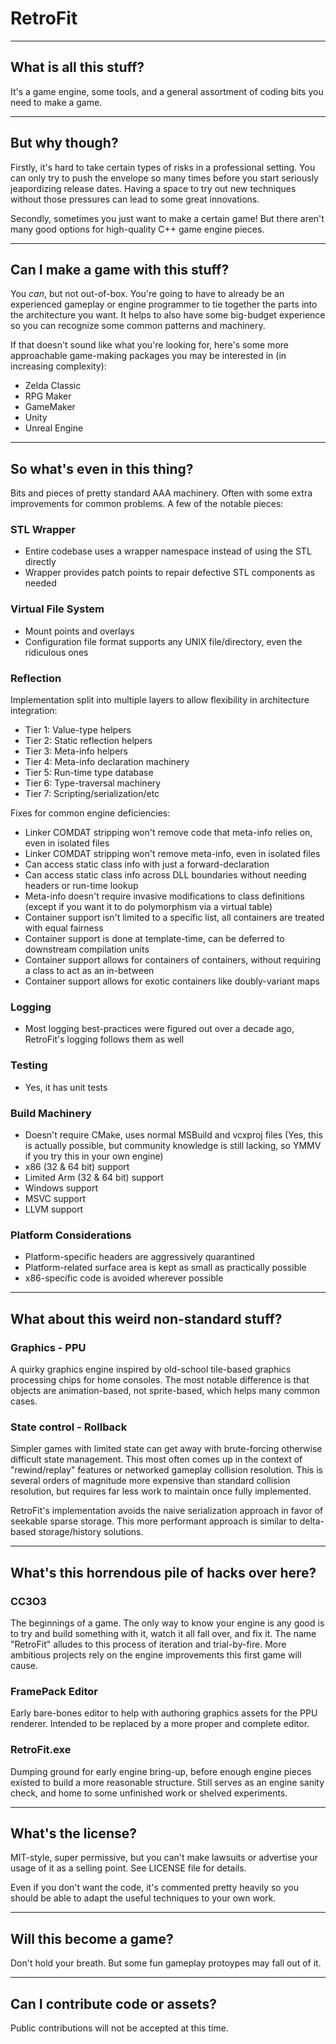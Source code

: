 # RetroFit

----

## What is all this stuff?

It's a game engine, some tools, and a general assortment of coding bits you need to make a game.

----

## But why though?

Firstly, it's hard to take certain types of risks in a professional setting. You can only try to push the envelope so many times before you start seriously jeapordizing release dates. Having a space to try out new techniques without those pressures can lead to some great innovations.

Secondly, sometimes you just want to make a certain game! But there aren't many good options for high-quality C++ game engine pieces.

----

## Can I make a game with this stuff?

You *can*, but not out-of-box. You're going to have to already be an experienced gameplay or engine programmer to tie together the parts into the architecture you want. It helps to also have some big-budget experience so you can recognize some common patterns and machinery.

If that doesn't sound like what you're looking for, here's some more approachable game-making packages you may be interested in (in increasing complexity):

* Zelda Classic
* RPG Maker
* GameMaker
* Unity
* Unreal Engine

----

## So what's even in this thing?

Bits and pieces of pretty standard AAA machinery. Often with some extra improvements for common problems.
A few of the notable pieces:

### STL Wrapper

* Entire codebase uses a wrapper namespace instead of using the STL directly
* Wrapper provides patch points to repair defective STL components as needed

### Virtual File System

* Mount points and overlays
* Configuration file format supports any UNIX file/directory, even the ridiculous ones

### Reflection

Implementation split into multiple layers to allow flexibility in architecture integration:

* Tier 1: Value-type helpers
* Tier 2: Static reflection helpers
* Tier 3: Meta-info helpers
* Tier 4: Meta-info declaration machinery
* Tier 5: Run-time type database
* Tier 6: Type-traversal machinery
* Tier 7: Scripting/serialization/etc

Fixes for common engine deficiencies:

* Linker COMDAT stripping won't remove code that meta-info relies on, even in isolated files
* Linker COMDAT stripping won't remove meta-info, even in isolated files
* Can access static class info with just a forward-declaration
* Can access static class info across DLL boundaries without needing headers or run-time lookup
* Meta-info doesn't require invasive modifications to class definitions (except if you want it to do polymorphism via a virtual table)
* Container support isn't limited to a specific list, all containers are treated with equal fairness
* Container support is done at template-time, can be deferred to downstream compilation units
* Container support allows for containers of containers, without requiring a class to act as an in-between
* Container support allows for exotic containers like doubly-variant maps

### Logging

* Most logging best-practices were figured out over a decade ago, RetroFit's logging follows them as well

### Testing

* Yes, it has unit tests

### Build Machinery

* Doesn't require CMake, uses normal MSBuild and vcxproj files (Yes, this is actually possible, but community knowledge is still lacking, so YMMV if you try this in your own engine)
* x86 (32 & 64 bit) support
* Limited Arm (32 & 64 bit) support
* Windows support
* MSVC support
* LLVM support

### Platform Considerations

* Platform-specific headers are aggressively quarantined
* Platform-related surface area is kept as small as practically possible
* x86-specific code is avoided wherever possible

----

## What about this weird non-standard stuff?

### Graphics - PPU

A quirky graphics engine inspired by old-school tile-based graphics processing chips for home consoles.
The most notable difference is that objects are animation-based, not sprite-based, which helps many common cases.

### State control - Rollback

Simpler games with limited state can get away with brute-forcing otherwise difficult state management.
This most often comes up in the context of "rewind/replay" features or networked gameplay collision resolution.
This is several orders of magnitude more expensive than standard collision resolution, but requires far less work to maintain once fully implemented.

RetroFit's implementation avoids the naive serialization approach in favor of seekable sparse storage.
This more performant approach is similar to delta-based storage/history solutions.

----

## What's this horrendous pile of hacks over here?

### CC3O3

The beginnings of a game. The only way to know your engine is any good is to try and build something with it, watch it all fall over, and fix it.
The name "RetroFit" alludes to this process of iteration and trial-by-fire. More ambitious projects rely on the engine improvements this first game will cause.

### FramePack Editor

Early bare-bones editor to help with authoring graphics assets for the PPU renderer.
Intended to be replaced by a more proper and complete editor.

### RetroFit.exe

Dumping ground for early engine bring-up, before enough engine pieces existed to build a more reasonable structure.
Still serves as an engine sanity check, and home to some unfinished work or shelved experiments.

----

## What's the license?

MIT-style, super permissive, but you can't make lawsuits or advertise your usage of it as a selling point. See LICENSE file for details.

Even if you don't want the code, it's commented pretty heavily so you should be able to adapt the useful techniques to your own work.

----

## Will this become a game?

Don't hold your breath. But some fun gameplay protoypes may fall out of it.

----

## Can I contribute code or assets?

Public contributions will not be accepted at this time.
